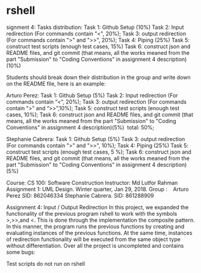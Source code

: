 # rshell

signment 4: 
Tasks distribution: 
Task 1: Github Setup (10%) 
Task 2: Input redirection (For commands contain "<", 20%); 
Task 3: output redirection (For commands contain ">" and ">>", 20%); 
Task 4: Piping (25%) 
Task 5: construct test scripts (enough test cases, 15%)
Task 6: construct json and README files, and git commit (that means, all the works meaned from the part "Submission" to "Coding Conventions" in assignment 4 description)(10%) 

Students should break down their distribution in the group and write down on the README file, here is an example:

Arturo Perez: 
Task 1: Github Setup (5%) 
Task 2: Input redirection (For commands contain “<“, 20%); 
Task 3: output redirection (For commands contain ">" and “>>”,10%); 
Task 5: construct test scripts (enough test cases, 10%); 
Task 6: construct json and README files, and git commit (that means, all the works meaned from the part "Submission" to "Coding Conventions" in assignment 4 description)(5%)  total: 50%;

Stephanie Cabrera: 
Task 1: Github Setup (5%) 
Task 3: output redirection (For commands contain ">" and ">>", 10%); 
Task 4: Piping (25%) Task 5: construct test scripts (enough test cases, 5 %); 
Task 6: construct json and README files, and git commit (that means, all the works meaned from the part "Submission" to "Coding Conventions" in assignment 4 description)(5%) 

Course: CS 100: Software Construction
Instructor: Md Lutfor Rahman 
Assignment 1: UML Design. 
Winter quarter, Jan 29, 2018.
Group :   
 Arturo Perez         SID:  862046334
 Stephanie Cabrera.   SID:   861288909

Assignment 4: Input / Output Redirection
In this project, we expanded the functionality of the previous program rshell to work with the symbols >,>>,and <. This is done through the implementation the composite pattern. In this manner, the program runs the previous functions by creating and evaluating instances of the previous functions. At the same time, instances of redirection functionality will be executed from the same object type without differentiation. Over all the project is uncompleted and contains some bugs:

Test scripts do not run on rshell 


